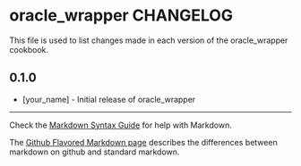 oracle_wrapper CHANGELOG
========================

This file is used to list changes made in each version of the oracle_wrapper cookbook.

0.1.0
-----
- [your_name] - Initial release of oracle_wrapper

- - -
Check the [Markdown Syntax Guide](http://daringfireball.net/projects/markdown/syntax) for help with Markdown.

The [Github Flavored Markdown page](http://github.github.com/github-flavored-markdown/) describes the differences between markdown on github and standard markdown.
